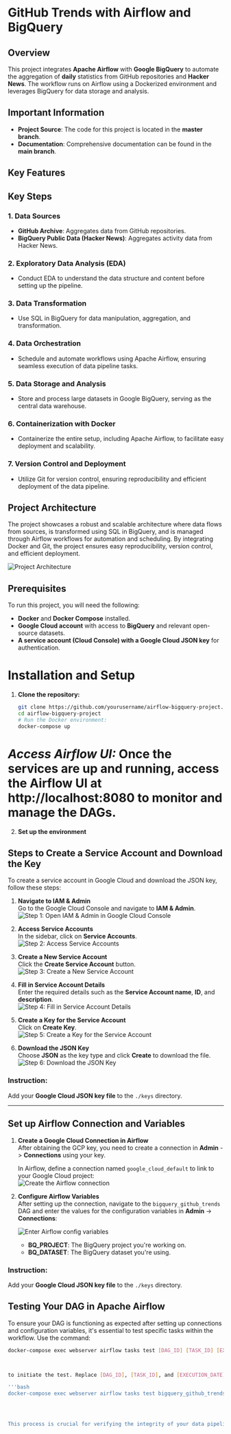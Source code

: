 # GitHub Trends with Airflow and BigQuery
## Overview
This project integrates **Apache Airflow** with **Google BigQuery** to automate the aggregation of **daily** statistics from GitHub repositories and **Hacker News**. The workflow runs on Airflow using a Dockerized environment and leverages BigQuery for data storage and analysis. 

## Important Information

- **Project Source**: The code for this project is located in the **master branch**.
- **Documentation**: Comprehensive documentation can be found in the **main branch**.
## Key Features

## Key Steps

### 1. Data Sources
- **GitHub Archive**: Aggregates data from GitHub repositories.
- **BigQuery Public Data (Hacker News)**: Aggregates activity data from Hacker News.

### 2. Exploratory Data Analysis (EDA)
- Conduct EDA to understand the data structure and content before setting up the pipeline.

### 3. Data Transformation
- Use SQL in BigQuery for data manipulation, aggregation, and transformation.

### 4. Data Orchestration
- Schedule and automate workflows using Apache Airflow, ensuring seamless execution of data pipeline tasks.

### 5. Data Storage and Analysis
- Store and process large datasets in Google BigQuery, serving as the central data warehouse.

### 6. Containerization with Docker
- Containerize the entire setup, including Apache Airflow, to facilitate easy deployment and scalability.

### 7. Version Control and Deployment
- Utilize Git for version control, ensuring reproducibility and efficient deployment of the data pipeline.

## Project Architecture
The project showcases a robust and scalable architecture where data flows from sources, is transformed using SQL in BigQuery, and is managed through Airflow workflows for automation and scheduling. By integrating Docker and Git, the project ensures easy reproducibility, version control, and efficient deployment.

![Project Architecture](architecture.jpg)

## Prerequisites

To run this project, you will need the following:

- **Docker** and **Docker Compose** installed.
- **Google Cloud account** with access to **BigQuery** and relevant open-source datasets.
- **A service account (Cloud Console) with a Google Cloud JSON key** for authentication.

# Installation and Setup

1. **Clone the repository:**
   ```bash
   git clone https://github.com/yourusername/airflow-bigquery-project.git
   cd airflow-bigquery-project 
   # Run the Docker environment:
   docker-compose up

   
  # ***Access Airflow UI:*** Once the services are up and running, access the Airflow UI at http://localhost:8080 to monitor and manage the DAGs.
2. **Set up the environment**
   
## Steps to Create a Service Account and Download the Key

To create a service account in Google Cloud and download the JSON key, follow these steps:

1. **Navigate to IAM & Admin**  
   Go to the Google Cloud Console and navigate to **IAM & Admin**.  
   ![Step 1: Open IAM & Admin in Google Cloud Console](img/service_account.png)

2. **Access Service Accounts**  
   In the sidebar, click on **Service Accounts**.  
   ![Step 2: Access Service Accounts](img/service_account2.png)

3. **Create a New Service Account**  
   Click the **Create Service Account** button.  
   ![Step 3: Create a New Service Account](img/service_account3.png)

4. **Fill in Service Account Details**  
   Enter the required details such as the **Service Account name**, **ID**, and **description**.  
   ![Step 4: Fill in Service Account Details](img/service_account4.png)

5. **Create a Key for the Service Account**  
   Click on **Create Key**.  
   ![Step 5: Create a Key for the Service Account](img/service_account5.png)

6. **Download the JSON Key**  
   Choose **JSON** as the key type and click **Create** to download the file.  
   ![Step 6: Download the JSON Key](img/service_account6.png)

### Instruction:
Add your **Google Cloud JSON key file** to the `./keys` directory.

---

## Set up Airflow Connection and Variables

1. **Create a Google Cloud Connection in Airflow**  
   After obtaining the GCP key, you need to create a connection in **Admin** -> **Connections** using your key.

   In Airflow, define a connection named `google_cloud_default` to link to your Google Cloud project:  
   ![Create the Airflow connection](img/airflow_connection.png)

2. **Configure Airflow Variables**  
   After setting up the connection, navigate to the `bigquery_github_trends` DAG and enter the values for the configuration variables in **Admin** -> **Connections**:

   ![Enter Airflow config variables](img/airflow_variable.png)

   - **BQ_PROJECT**: The BigQuery project you're working on.
   - **BQ_DATASET**: The BigQuery dataset you're using.

### Instruction:
Add your **Google Cloud JSON key file** to the `./keys` directory.

## Testing Your DAG in Apache Airflow

To ensure your DAG is functioning as expected after setting up connections and configuration variables, it's essential to test specific tasks within the workflow. Use the command:

```bash
docker-compose exec webserver airflow tasks test [DAG_ID] [TASK_ID] [EXECUTION_DATE]



to initiate the test. Replace [DAG_ID], [TASK_ID], and [EXECUTION_DATE] with the relevant details of your workflow. For instance, you can test the task bq_check_hackernews_github_agg from the bgtest DAG for the date 2023-09-27 by running the command:

'''bash
docker-compose exec webserver airflow tasks test bigquery_github_trends bq_check_hackernews_github_agg 2023-09-27




This process is crucial for verifying the integrity of your data pipeline and ensuring smooth operations within your Airflow setup

   
